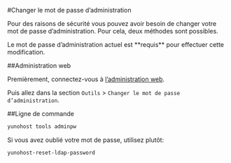 #Changer le mot de passe d’administration 

Pour des raisons de sécurité vous pouvez avoir besoin de changer votre mot de passe d’administration. Pour cela, deux méthodes sont possibles.

<div class="alert alert-warning">
<span class="glyphicon glyphicon-warning-sign"></span>
Le mot de passe d’administration actuel est **requis** pour effectuer cette modification.
</div>

##Administration web

Premièrement, connectez-vous à [l’administration web](/admin_fr).

Puis allez dans la section `Outils` > `Changer le mot de passe d’administration`.

##Ligne de commande

```bash
yunohost tools adminpw
```

Si vous avez oublié votre mot de passe, utilisez plutôt:

```bash
yunohost-reset-ldap-password
```
